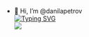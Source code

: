 - 👋 Hi, I’m @danilapetrov\
[![Typing SVG](https://readme-typing-svg.herokuapp.com?color=%2336BCF7&lines=Intern+Java+Developer)](https://git.io/typing-svg)\
![](https://komarev.com/ghpvc/?username=danilapetrov)

